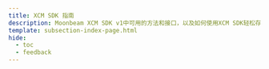 ```yaml
---
title: XCM SDK 指南
description: Moonbeam XCM SDK v1中可用的方法和接口，以及如何使用XCM SDK轻松存取跨链资产的指南
template: subsection-index-page.html
hide:
  - toc
  - feedback
---
```

